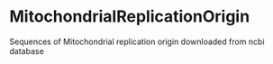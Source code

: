 # MitochondrialReplicationOrigin
Sequences of Mitochondrial replication origin downloaded from ncbi database
